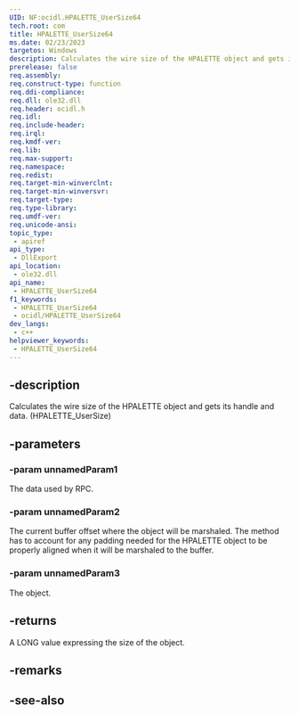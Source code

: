 ```yaml
---
UID: NF:ocidl.HPALETTE_UserSize64
tech.root: com
title: HPALETTE_UserSize64
ms.date: 02/23/2023
targetos: Windows
description: Calculates the wire size of the HPALETTE object and gets its handle and data. (HPALETTE_UserSize64)
prerelease: false
req.assembly: 
req.construct-type: function
req.ddi-compliance: 
req.dll: ole32.dll
req.header: ocidl.h
req.idl: 
req.include-header: 
req.irql: 
req.kmdf-ver: 
req.lib: 
req.max-support: 
req.namespace: 
req.redist: 
req.target-min-winverclnt: 
req.target-min-winversvr: 
req.target-type: 
req.type-library: 
req.umdf-ver: 
req.unicode-ansi: 
topic_type:
 - apiref
api_type:
 - DllExport
api_location:
 - ole32.dll
api_name:
 - HPALETTE_UserSize64
f1_keywords:
 - HPALETTE_UserSize64
 - ocidl/HPALETTE_UserSize64
dev_langs:
 - c++
helpviewer_keywords:
 - HPALETTE_UserSize64
---
```


## -description

Calculates the wire size of the HPALETTE object and gets its handle and data. (HPALETTE_UserSize)

## -parameters

### -param unnamedParam1

The data used by RPC.

### -param unnamedParam2

The current buffer offset where the object will be marshaled. The method has to account for any padding needed for the HPALETTE object to be properly aligned when it will be marshaled to the buffer.

### -param unnamedParam3

The object.

## -returns

A LONG value expressing the size of the object.

## -remarks

## -see-also

